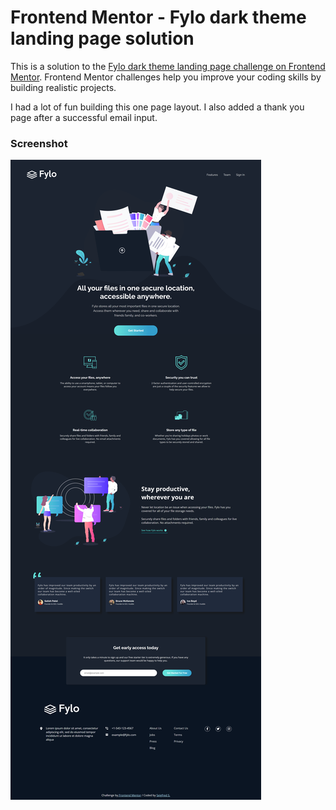 # Frontend Mentor - Fylo dark theme landing page solution

This is a solution to the [Fylo dark theme landing page challenge on Frontend Mentor](https://www.frontendmentor.io/challenges/fylo-dark-theme-landing-page-5ca5f2d21e82137ec91a50fd). Frontend Mentor challenges help you improve your coding skills by building realistic projects. 

I had a lot of fun building this one page layout. I also added a thank you page after a successful email input.

### Screenshot

![](./result/127.0.0.1_5500_index.html%20(39).png)



